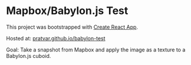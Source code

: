# Mapbox/Babylon.js Test

This project was bootstrapped with [Create React App](https://github.com/facebook/create-react-app).

Hosted at: [pratvar.github.io/babylon-test](https://pratvar.github.io/babylon-test)

Goal: Take a snapshot from Mapbox and apply the image as a texture to a Babylon.js cuboid.
